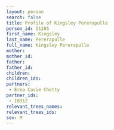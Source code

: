 ```yaml
---
layout: person
search: false
title: Profile of Kingsley Pererapulle
person_id: I1285
first_name: Kingsley
last_name: Pererapulle
full_name: Kingsley Pererapulle
mother: 
mother_id: 
father: 
father_id: 
children:
children_ids:
partners:
 - Erma Casie Chetty
partner_ids:
 - I0312
relevant_trees_names:
relevant_trees_ids:
sex: M
---
```


